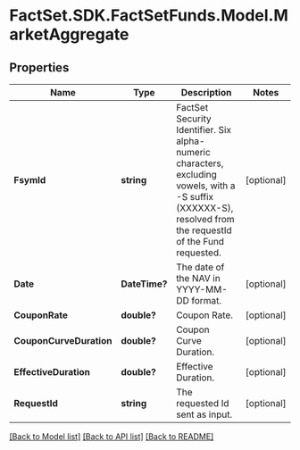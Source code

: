 # FactSet.SDK.FactSetFunds.Model.MarketAggregate

## Properties

Name | Type | Description | Notes
------------ | ------------- | ------------- | -------------
**FsymId** | **string** | FactSet Security Identifier. Six alpha-numeric characters, excluding vowels, with a -S suffix (XXXXXX-S), resolved from the requestId of the Fund requested. | [optional] 
**Date** | **DateTime?** | The date of the NAV in YYYY-MM-DD format. | [optional] 
**CouponRate** | **double?** | Coupon Rate. | [optional] 
**CouponCurveDuration** | **double?** | Coupon Curve Duration. | [optional] 
**EffectiveDuration** | **double?** | Effective Duration. | [optional] 
**RequestId** | **string** | The requested Id sent as input. | [optional] 

[[Back to Model list]](../README.md#documentation-for-models) [[Back to API list]](../README.md#documentation-for-api-endpoints) [[Back to README]](../README.md)

